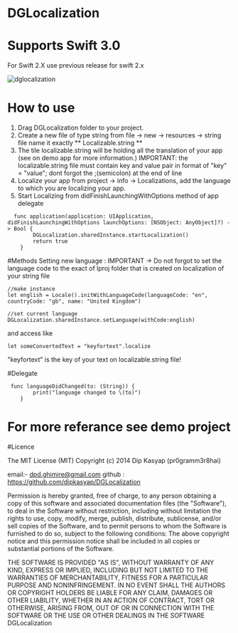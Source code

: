 # DGLocalization
# Supports Swift 3.0
For Swift 2.X use previous release for swift 2.x

![dglocalization](https://cloud.githubusercontent.com/assets/12591229/18203270/b1ba7076-7135-11e6-9ead-6921c8d19ab8.gif)
# How to use
1. Drag DGLocalization folder to your project.
2. Create a new file of type string from file -> new -> resources -> string file  name it exactly ** Localizable.string **
3. The tile localizable.string will be holding all the translation of your app (see on demo app for more information.) IMPORTANT: the localizable.string file must contain key and value pair in format of "key" = "value"; dont forgot the ;(semicolon) at the end of line
4. Localize your app from  project -> info -> Localizations, add the language to which you are localizing your app.
5. Start Localizing from didFinishLaunchingWithOptions method of app delegate
 
``` 
  func application(application: UIApplication, didFinishLaunchingWithOptions launchOptions: [NSObject: AnyObject]?) -> Bool {
        DGLocalization.sharedInstance.startLocalization()
        return true
    }
```
#Methods
Setting new language : IMPORTANT -> Do not forgot to set the language code to the exact of lproj folder that is created on localization of your string file

```
//make instance
let english = Locale().initWithLanguageCode(languageCode: "en", countryCode: "gb", name: "United Kingdom")

//set current language
DGLocalization.sharedInstance.setLanguage(withCode:english)

```

 and access like  
 ```
let someConvertedText = "keyfortext".localize
```
"keyfortext" is the key of your text on localizable.string file! 

#Delegate
```
 func languageDidChanged(to: (String)) {
        print("language changed to \(to)")
    }
```
# For more referance see demo project

#Licence

The MIT License (MIT)
Copyright (c) 2014 Dip Kasyap (pr0gramm3r8hai)

email:- dpd.ghimire@gmail.com
github : https://github.com/dipkasyap/DGLocalization

Permission is hereby granted, free of charge, to any person obtaining a copy of this software and associated documentation files (the "Software"), to deal in the Software without restriction, including without limitation the rights to use, copy, modify, merge, publish, distribute, sublicense, and/or sell copies of the Software, and to permit persons to whom the Software is furnished to do so, subject to the following conditions:
The above copyright notice and this permission notice shall be included in all copies or substantial portions of the Software.

THE SOFTWARE IS PROVIDED "AS IS", WITHOUT WARRANTY OF ANY KIND, EXPRESS OR IMPLIED, INCLUDING BUT NOT LIMITED TO THE WARRANTIES OF MERCHANTABILITY, FITNESS FOR A PARTICULAR PURPOSE AND NONINFRINGEMENT. IN NO EVENT SHALL THE AUTHORS OR COPYRIGHT HOLDERS BE LIABLE FOR ANY CLAIM, DAMAGES OR OTHER LIABILITY, WHETHER IN AN ACTION OF CONTRACT, TORT OR OTHERWISE, ARISING FROM, OUT OF OR IN CONNECTION WITH THE SOFTWARE OR THE USE OR OTHER DEALINGS IN THE SOFTWARE DGLocalization
